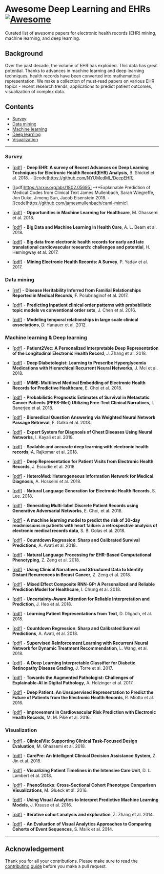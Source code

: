 # Awesome Deep Learning and EHRs [![Awesome](https://awesome.re/badge.svg)](https://awesome.re)


Curated list of awesome papers for electronic health records (EHR) mining, machine learning, and deep learning.


## Background

Over the past decade, the volume of EHR has exploded. This data has great potential. Thanks to advances in machine learning and deep learning techniques, health records have been converted into mathematical representation. We make a collection of must-read papers on various EHR topics - recent research trends, applications to predict patient outcomes, visualization of complex data.

## Contents
- [Survey](#survey)
- [Data mining](#data-mining)
- [Machine learning](#machine-learning)
- [Deep learning](#deep-learning)
- [Visualization](#visualization)


***



### Survey

- [[pdf](https://arxiv.org/pdf/1706.03446.pdf)] - **Deep EHR: A survey of Recent Advances on Deep Learning Techniques for Electronic Health Record(EHR) Analysis**, B. Shickel et al. 2018.
        - [[code]https://github.com/NYUMedML/DeepEHR]
        
- [[pdf]https://arxiv.org/abs/1802.05695] -**Explainable Prediction of Medical Codes from Clinical Text James Mullenbach, Sarah Wiegreffe, Jon Duke, Jimeng Sun, Jacob Eisenstein 2018.
      - [[code]https://github.com/jamesmullenbach/caml-mimic]

- [[pdf](https://arxiv.org/pdf/1806.00388.pdf)] - **Opportunities in Machine Learning for Healthcare**, M. Ghassemi et al. 2018.

- [[pdf](http://www.fsk.it/attach/Content/News/6493/o/170404_1.pdf)] - **Big Data and Machine Learning in Health Care**, A. L. Beam et al. 2018.

- [[pdf](https://academic.oup.com/eurheartj/article/39/16/1481/4096831)] - **Big data from electronic health records for early and late translational cardiovascular research: challenges and potential**, H. Hemingway et al. 2017.

- [[pdf](https://arxiv.org/pdf/1702.03222)] - **Mining Electronic Health Records: A Survey**, P. Yadav et al. 2017.



### Data mining

- [[ref](https://www.ncbi.nlm.nih.gov/pubmed/29779949)] - **Disease Heritability Inferred from Familial Relationships Reported in Medical Records**, F. Polubriaginof et al. 2017.

- [[pdf](https://www.ncbi.nlm.nih.gov/pmc/articles/PMC5391730/pdf/ocw136.pdf)] - **Predicting inpatient clinical order patterns with probabilistic topic models vs conventional order sets**, J. Chen et al. 2016.

- [[pdf](https://www.ncbi.nlm.nih.gov/pmc/articles/PMC3638191/pdf/amiajnl-2012-001117.pdf)] - **Modeling temporal relationships in large scale clinical associations**, D. Hanauer et al. 2012.



### Machine learning & Deep learning

- [[pdf](https://arxiv.org/pdf/1810.04793)] - **Patient2Vec: A Personalized Interpretable Deep Representation of the Longitudinal Electronic Health Record**, J. Zhang et al. 2018.

- [[pdf](https://arxiv.org/pdf/1810.07692)] - **Deep Diabetologist: Learning to Prescribe Hyperglycemia Medications with Hierarchical Recurrent Neural Networks**, J. Mei et al. 2018.

- [[pdf](https://arxiv.org/pdf/1810.09593)] - **MiME: Multilevel Medical Embedding of Electronic Health Records for Predictive Healthcare**, E. Choi et al. 2018.

- [[pdf](https://arxiv.org/pdf/1801.03058)] - **Probabilistic Prognostic Estimates of Survival in Metastatic Cancer Patients (PPES-Met) Utilizing Free-Text Clinical Narratives**, I. Banerjee et al. 2018.

- [[pdf](https://arxiv.org/pdf/1801.02832)] - **Biomedical Question Answering via Weighted Neural Network Passage Retrieval**, F. Galkó et al. 2018.

- [[pdf](https://arxiv.org/abs/1802.06866)] - **Expert System for Diagnosis of Chest Diseases Using Neural Networks**, I. Kayali et al. 2018.

- [[pdf](https://www.nature.com/articles/s41746-018-0029-1.pdf)] - **Scalable and accurate deep learning with electronic health records**, A. Rajkomar et al. 2018.

- [[pdf](https://arxiv.org/pdf/1803.09533.pdf)] - **Deep Representation for Patient Visits from Electronic Health Records**, J. Escudie et al. 2018.

- [[pdf](https://arxiv.org/pdf/1804.08052.pdf)] - **HeteroMed: Heterogeneous Information Network for Medical Diagnosis**, A. Hosseini et al. 2018.

- [[pdf](https://arxiv.org/pdf/1806.01353.pdf)] - **Natural Language Generation for Electronic Health Records**, S. Lee. 2018.

- [[pdf](https://arxiv.org/pdf/1703.06490)] - **Generating Multi-label Discrete Patient Records using Generative Adversarial Networks**, E. Choi, et al. 2018.

- [[pdf](https://bmcmedinformdecismak.biomedcentral.com/track/pdf/10.1186/s12911-018-0620-z)] - **A machine learning model to predict the risk of 30-day readmissions in patients with heart failure: a retrospective analysis of electronic medical records data**, S. B. Golas et al. 2018.

- [[pdf](https://arxiv.org/pdf/1806.08324.pdf)] - **Countdown Regression: Sharp and Calibrated Survival Predictions**, A. Avati et al. 2018.

- [[pdf](https://arxiv.org/pdf/1806.04820.pdf)] - **Natural Language Processing for EHR-Based Computational Phenotyping**, Z. Zeng et al. 2018.

- [[pdf](https://arxiv.org/pdf/1806.04818.pdf)] - **Using Clinical Narratives and Structured Data to Identify Distant Recurrences in Breast Cancer**, Z. Zeng et al. 2018.

- [[pdf](https://arxiv.org/pdf/1806.01551.pdf)] - **Mixed Effect Composite RNN-GP: A Personalized and Reliable Prediction Model for Healthcare**, I. Chung et al. 2018.

- [[pdf](https://arxiv.org/pdf/1805.09653)] - **Uncertainty-Aware Attention for Reliable Interpretation and Prediction**, J. Heo et al. 2018.

- [[pdf](https://arxiv.org/pdf/1805.02096.pdf)] - **Learning Patient Representations from Text**, D. Dligach, et al. 2018.

- [[pdf](https://arxiv.org/pdf/1806.08324)] - **Countdown Regression: Sharp and Calibrated Survival Predictions**, A. Avati, et al. 2018.

- [[pdf](https://arxiv.org/pdf/1807.01473)] - **Supervised Reinforcement Learning with Recurrent Neural Network for Dynamic Treatment Recommendation**, L. Wang, et al. 2018.

- [[pdf](https://arxiv.org/pdf/1712.08107)] - **A Deep Learning Interpretable Classifier for Diabetic Retinopathy Disease Grading**, J. Torre et al. 2017.

- [[pdf](https://arxiv.org/pdf/1712.06657)] - **Towards the Augmented Pathologist: Challenges of Explainable-AI in Digital Pathology**, A. Holzinger et al. 2017.

- [[pdf](https://www.ncbi.nlm.nih.gov/pmc/articles/PMC4869115/pdf/srep26094.pdf)] - **Deep Patient: An Unsupervised Representation to Predict the Future of Patients from the Electronic Health Records**, R. Miotto et al. 2016.

- [[pdf](https://www.ncbi.nlm.nih.gov/pmc/articles/PMC4874910/pdf/nihms-767362.pdf)] - **Improvement in Cardiovascular Risk Prediction with Electronic Health Records**, M. M. Pike et al. 2016.


### Visualization

- [[pdf](https://arxiv.org/pdf/1810.05798.pdf)] - **ClinicalVis: Supporting Clinical Task-Focused Design Evaluation**, M. Ghassemi et al. 2018.

- [[pdf](https://arxiv.org/pdf/1811.02218.pdf)] - **CarePre: An Intelligent Clinical Decision Assistance System**, Z. Jin et al. 2018.

-  [[pdf](https://arxiv.org/pdf/1806.00397.pdf)] - **Visualizing Patient Timelines in the Intensive Care Unit**, D. L. Lambert et al. 2018.

- [[pdf](https://hal.inria.fr/hal-01353233/file/PhenoStacks_VAST2016%20%281%29.pdf)] - **PhenoStacks: Cross-Sectional Cohort Phenotype Comparison Visualizations**, M. Glueck et al. 2016.

- [[pdf](https://arxiv.org/pdf/1606.05685.pdf)] - **Using Visual Analytics to Interpret Predictive Machine Learning Models**, J. Krause et al. 2016.

- [[pdf](http://perer.org/papers/adamPerer-CAVA-IVS2014.pdf)] - **Iterative cohort analysis and exploration**, Z. Zhang et al. 2014.

- [[pdf](http://www.cs.umd.edu/hcil/trs/2014-28/2014-28.pdf)] - **An Evaluation of Visual Analytics Approaches to Comparing Cohorts of Event Sequences**, S. Malik et al. 2014.

***

## Acknowledgement

Thank you for all your contributions. Please make sure to read the [contributing guide](https://github.com/hurcy/awesome-ehr-deeplearning/blob/master/Contributing.md) before you make a pull request.


